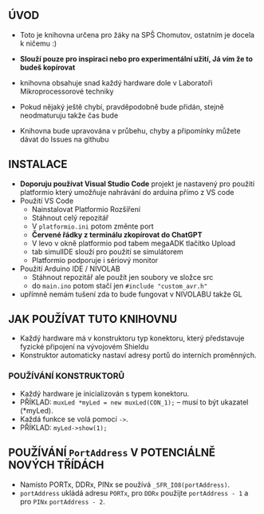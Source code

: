 ## ÚVOD
- Toto je knihovna určena pro žáky na SPŠ Chomutov, ostatním je docela k ničemu :)
- __Slouží pouze pro inspiraci nebo pro experimentální užití, Já vím že to budeš kopírovat__
- knihovna obsahuje snad každý hardware dole v Laboratoři Mikroprocessorové techniky
- Pokud nějaký ještě chybí, pravděpodobně bude přidán, stejně neodmaturuju takže čas bude

- Knihovna bude upravována v průbehu, chyby a připomínky můžete dávat do Issues na githubu

## INSTALACE 
- __Doporuju používat Visual Studio Code__ projekt je nastavený pro použití platformio který umožňuje nahrávání do arduina přímo z VS code
- Použití VS Code
  - Nainstalovat Platformio Rozšíření
  - Stáhnout celý repozitář
  - V ```platformio.ini``` potom změnte port 
  - __Červené řádky z terminálu zkopírovat do ChatGPT__
  - V levo v okně platformio pod tabem megaADK tlačítko Upload
  - tab simulIDE slouží pro použití se simulátorem
  - Platformio podporuje i sériový monitor
- Použití Arduino IDE / NIVOLAB
  - Stáhnout repozitář ale použít jen soubory ve složce src
  - do ```main.ino``` potom stačí jen ```#include "custom_avr.h"```
- upřímně nemám tušení zda to bude fungovat v NIVOLABU takže GL

## JAK POUŽÍVAT TUTO KNIHOVNU  
- Každý hardware má v konstruktoru typ konektoru, který představuje fyzické připojení na vývojovém Shieldu  
- Konstruktor automaticky nastaví adresy portů do interních proměnných.  

### POUŽÍVÁNÍ KONSTRUKTORŮ  
- Každý hardware je inicializován s typem konektoru.  
- PŘÍKLAD: ```muxLed *myLed = new muxLed(CON_1);``` – musí to být ukazatel (*myLed).  
- Každá funkce se volá pomocí ```->```.  
- PŘÍKLAD: ```myLed->show(1);```  

## POUŽÍVÁNÍ ```PortAddress``` V POTENCIÁLNĚ NOVÝCH TŘÍDÁCH  
- Namísto PORTx, DDRx, PINx se používá ```_SFR_IO8(portAddress)```.  
- ```portAddress``` ukládá adresu ```PORTx```, pro ```DDRx``` použijte ```portAddress - 1``` a pro ```PINx``` ```portAddress - 2```.  
